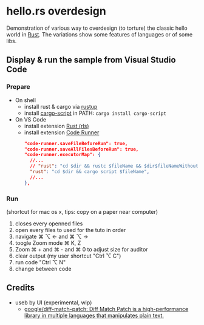 # hello.rs overdesign

Demonstration of various way to overdesign (to torture) the classic hello world in [Rust](https://www.rust-lang.org/). The variations show some features of languages or of some libs.

## Display & run the sample from Visual Studio Code

### Prepare

- On shell
  - install rust & cargo via [rustup](https://rustup.rs/)
  - install [cargo-script](https://crates.io/crates/cargo-script) in PATH: `cargo install cargo-script`
- On VS Code
  - install extension [Rust (rls)](https://marketplace.visualstudio.com/items?itemName=rust-lang.rust)
  - install extension [Code Runner](https://marketplace.visualstudio.com/items?itemName=formulahendry.code-runner)
      ```json
      "code-runner.saveFileBeforeRun": true,
      "code-runner.saveAllFilesBeforeRun": true,
      "code-runner.executorMap": {
        //...
        // "rust": "cd $dir && rustc $fileName && $dir$fileNameWithoutExt",
        "rust": "cd $dir && cargo script $fileName",
        //...
      },
      ```

### Run

(shortcut for mac os x, tips: copy on a paper near computer)

1. closes every openned files
1. open every files to used for the tuto in order
1. navigate ⌘ ⌥ ← and ⌘ ⌥ →
1. toogle Zoom mode ⌘ K, Z
1. Zoom ⌘ + and ⌘ - and ⌘ 0 to adjust size for auditor
1. clear output (my user shortcut "Ctrl ⌥ C")
1. run code "Ctrl ⌥ N"
1. change between code

## Credits

- useb by UI (experimental, wip)
  - [google/diff-match-patch: Diff Match Patch is a high-performance library in multiple languages that manipulates plain text.](https://github.com/google/diff-match-patch)
